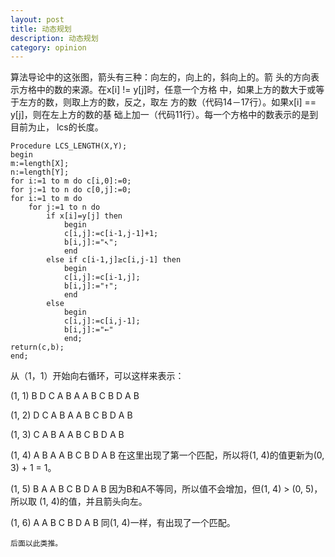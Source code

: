 ```yaml
---
layout: post
title: 动态规划
description: 动态规划
category: opinion 
---
```


算法导论中的这张图，箭头有三种：向左的，向上的，斜向上的。箭
头的方向表示方格中的数的来源。在x[i] != y[j]时，任意一个方格
中，如果上方的数大于或等于左方的数，则取上方的数，反之，取左
方的数（代码14－17行）。如果x[i] == y[j]，则在左上方的数的基
础上加一（代码11行）。每一个方格中的数表示的是到目前为止，
lcs的长度。

    Procedure LCS_LENGTH(X,Y);  
    begin  
    m:=length[X];  
    n:=length[Y];  
    for i:=1 to m do c[i,0]:=0;  
    for j:=1 to n do c[0,j]:=0;  
    for i:=1 to m do  
        for j:=1 to n do  
            if x[i]=y[j] then  
                begin  
                c[i,j]:=c[i-1,j-1]+1;  
                b[i,j]:="↖";  
                end  
            else if c[i-1,j]≥c[i,j-1] then  
                begin  
                c[i,j]:=c[i-1,j];  
                b[i,j]:="↑";  
                end  
            else  
                begin  
                c[i,j]:=c[i,j-1];  
                b[i,j]:="←"  
                end;  
    return(c,b);  
    end;

从（1，1）开始向右循环，可以这样来表示：

(1, 1)
    B D C A B A
    A B C B D A B 

(1, 2)
    D C A B A
    A B C B D A B 

(1, 3)
    C A B A
    A B C B D A B 

(1, 4)
    A B A
    A B C B D A B 
    在这里出现了第一个匹配，所以将(1, 4)的值更新为(0, 3) + 1 = 1。

(1, 5)
    B A
    A B C B D A B
    因为B和A不等同，所以值不会增加，但(1, 4) > (0, 5)，所以取
    (1, 4)的值，并且箭头向左。

(1, 6)
    A
    A B C B D A B 
    同(1, 4)一样，有出现了一个匹配。

    后面以此类推。

